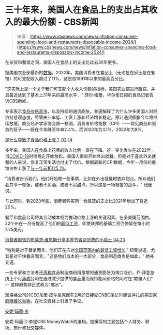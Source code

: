 <!--yml

类别: 未分类

date: 2024-05-27 14:32:53

-->

# 三十年来，美国人在食品上的支出占其收入的最大份额 - CBS新闻

> 来源：[https://www.cbsnews.com/news/inflation-consumer-spending-food-and-restaurants-disposable-income-2024/](https://www.cbsnews.com/news/inflation-consumer-spending-food-and-restaurants-disposable-income-2024/)

在杂货和餐馆之间，美国人在食品上的支出比过去30年更多。

据美国农业部最新的[数据](https://www.ers.usda.gov/data-products/ag-and-food-statistics-charting-the-essentials/food-prices-and-spending/?topicId=2b168260-a717-4708-a264-cb354e815c67)，2022年，美国消费者在食品上（无论是在家还是在餐馆）的可支配收入超过了11%，这是自1991年以来的最高百分比。

"这实际上是一个关于我们可支配个人收入份额的指标，美国农业部进行跟踪，并且最近达到了基本上31年来的最高水平，" 菲尔·纽曼，华尔街日报的食品记者告诉CBS新闻。

专家表示[食品价格高涨](https://www.cbsnews.com/boston/news/why-does-food-cost-so-much/)，以及持续的通货膨胀，普遍解释了为什么许多美国人对经济持悲观态度，尽管失业率低、工资上涨和经济增长稳定。预计通货膨胀今年将继续放缓，商业经济学家协会周一预测，消费者价格指数（CPI）——常见商品和服务的篮子——将在今年降至年率2.4%，而2023年为4.1%，2022年为8%。

[是什么导致了食品价格上涨？ 02:14](https://www.cbsnews.com/boston/video/what-is-causing-food-prices-to-increase/)

多年来，美国人在食品上花费的收入比例一直在下降。这一变化发生在2022年，当[COVID-19](https://www.cbsnews.com/feature/coronavirus/)封锁规定开始放松，美国人重新开始外出就餐。但是对于喜欢外出就餐的人来说，恢复正常生活也付出了代价。根据最新的CPI数据，今年一月份的餐馆价格上涨了[与一年前相比5.1%](https://www.cbsnews.com/news/food-prices-grocery-inflation-biden-economy/)。

"消费者告诉我们，他们开始做一些事情，比如在外出就餐时放弃甜点。所以他们会共享一顿饭，或者不买酒，或者不买甜点。所以这是一场艰苦的战斗，" 纽曼说。

与此同时，到2023年底，消费者购买同一食品篮的支出比2021年增加了将近20%。

餐厅和食品公司将其劳动成本视为推动价格上涨的关键因素。在全美国范围内，22个州在一月份提高了他们的[最低工资](https://www.cbsnews.com/news/minimum-wage-increase-2024-states/)，即使联邦的基础工资仍停留在每小时7.25美元。

[消费者报告的布莱恩·维恩斯分享冬季节省杂货费的小贴士 04:23](https://www.cbsnews.com/video/consumer-reports-brian-vines-shares-tips-for-saving-money-on-groceries-this-winter/)

"特别是对于餐馆而言，他们正在应对[全国范围内的最低工资增加](https://www.cbsnews.com/news/minimum-wage-increase-2024-states/)," 纽曼说道。尤其是对于快餐店而言，"这是他们成本的一大部分，食品制造商也是如此，" 她补充道。

一些专家和立法者还[声称](https://www.casey.senate.gov/imo/media/doc/shrinkflation_report.pdf)食品制造商利用激增的通货膨胀为借口涨价。乔·拜登总统上个月[声称](https://www.whitehouse.gov/briefing-room/speeches-remarks/2024/01/28/remarks-by-president-biden-at-a-political-event-at-south-carolinas-first-in-the-nation-dinner-columbia-sc/)公司在通过减少提供的食品量而保持相同价格的同时在"欺骗人们" — 这种趋势非正式称为"缩水"。

凯洛格公司的CEO加里·皮尔尼克因在2月21日接受[CNBC](https://www.youtube.com/watch?v=f6HkkF6RqQA)采访时建议挣扎的美国家庭[晚餐吃谷物](https://www.businessinsider.com/personal-finance/kellogg-ceo-cereal-dinner-save-money-2024-2)，在社交媒体上引发了争议。

[安妮·玛丽·李](https://www.cbsnews.com/team/anne-marie-lee/)

安妮·玛丽·D·李是CBS MoneyWatch的编辑。她撰写的主题包括个人财务、职场、旅行和社交媒体。
